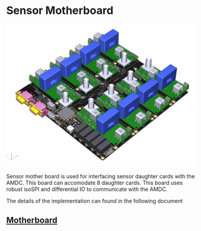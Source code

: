 # Sensor Motherboard

<img src="docs/Images/Motherboard.png" width="500" />

Sensor mother board is used for interfacing sensor daughter cards with the AMDC. This board can accomodate 8 daughter cards. This board uses robust isoSPI and differential IO to communicate with the AMDC.

The details of the implementation can found in the following document

## [Motherboard](https://github.com/Severson-Group/SensorCard/blob/Motherboard_REVC/Motherboard/docs/Motherboard_REVC.md)
